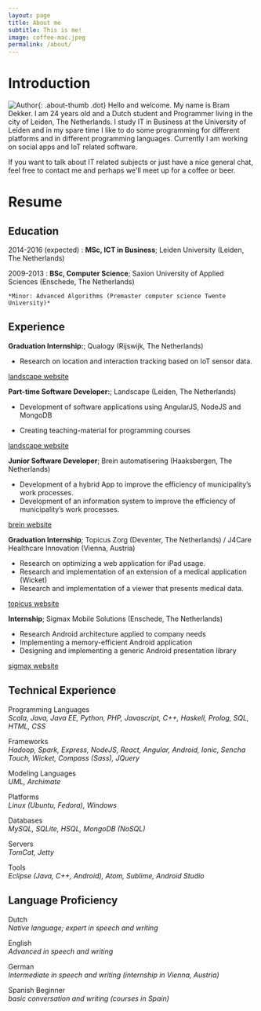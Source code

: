 ```yaml
---
layout: page
title: About me
subtitle: This is me!
image: coffee-mac.jpeg
permalink: /about/
---
```


Introduction
============
![Author]({{site.author.thumb}}){: .about-thumb .dot}
Hello and welcome. My name is Bram Dekker. I am 24 years old and a Dutch student and Programmer living in the city of Leiden, The Netherlands. I study IT in Business at the University of Leiden and in my spare time I like to do some programming for different platforms and in different programming languages. Currently I am working on social apps and IoT related software.

If you want to talk about IT related subjects or just have a nice general chat, feel free to contact me and perhaps we'll meet up for a coffee or beer.

Resume
============

Education
---------

2014-2016 (expected)
:   **MSc, ICT in Business**; Leiden University (Leiden, The Netherlands)

2009-2013
:   **BSc, Computer Science**; Saxion University of Applied Sciences (Enschede, The Netherlands)

    *Minor: Advanced Algorithms (Premaster computer science Twente University)*

Experience
----------

**Graduation Internship:**; Qualogy (Rijswijk, The Netherlands)

* Research on location and interaction tracking based on IoT sensor data.

[landscape website](http://www.qualogy.nl)

**Part-time Software Developer:**; Landscape (Leiden, The Netherlands)

* Development of software applications using AngularJS, NodeJS and
MongoDB

* Creating teaching-material for programming courses

[landscape website](http://www.wearelandscape.com)

**Junior Software Developer**; Brein automatisering (Haaksbergen, The Netherlands)

* Development of a hybrid App to improve the efficiency of municipality’s work processes.
* Development of an information system to improve the efficiency of municipality’s work processes.

[brein website](http://www.brein.nl)

**Graduation Internship**; Topicus Zorg (Deventer, The Netherlands) / J4Care Healthcare Innovation (Vienna, Austria)

* Research on optimizing a web application for iPad usage.
* Research and implementation of an extension of a medical application
(Wicket)
* Research and implementation of a viewer that presents medical data.

[topicus website](http://www.topicus.nl)

**Internship**; Sigmax Mobile Solutions (Enschede, The Netherlands)

* Research Android architecture applied to company needs
* Implementing a memory-efficient Android application
* Designing and implementing a generic Android presentation library

[sigmax website](http://www.sigmax.nl)

Technical Experience
--------------------

Programming Languages  
    *Scala, Java, Java EE, Python, PHP, Javascript, C++, Haskell, Prolog, SQL, HTML, CSS*  

Frameworks  
    *Hadoop, Spark, Express, NodeJS, React, Angular, Android, Ionic, Sencha Touch, Wicket, Compass (Sass), JQuery*  

Modeling Languages  
    *UML, Archimate*  

Platforms  
    *Linux (Ubuntu, Fedora), Windows*  

Databases  
    *MySQL, SQLite, HSQL, MongoDB (NoSQL)*  

Servers  
    *TomCat, Jetty*  

Tools  
    *Eclipse (Java, C++, Android), Atom, Sublime, Android Studio*  

Language Proficiency
--------------------

Dutch  
    *Native language; expert in speech and writing*

English  
    *Advanced in speech and writing*

German  
    *Intermediate in speech and writing (internship in Vienna, Austria)*  

Spanish Beginner  
    *basic conversation and writing (courses in Spain)*    
